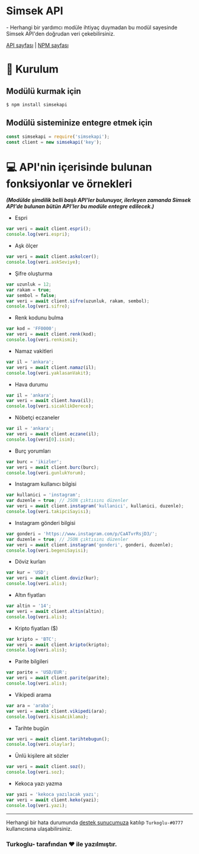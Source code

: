 <p align="center">
<h1><strong>Simsek API</strong></h1>
- Herhangi bir yardımcı modüle ihtiyaç duymadan bu modül sayesinde Simsek API'den doğrudan veri çekebilirsiniz.

[API sayfası](https://api.simsek.biz.tr) | [NPM sayfası](https://www.npmjs.com/package/simsekapi)

</p>

# 🔧 Kurulum

## Modülü kurmak için

```
$ npm install simsekapi
```

## Modülü sisteminize entegre etmek için

```js
const simsekapi = require('simsekapi');
const client = new simsekapi('key');
```

# 💻 API'nin içerisinde bulunan fonksiyonlar ve örnekleri

**_(Modülde şimdilik belli başlı API'ler bulunuyor, ilerleyen zamanda Simsek API'de bulunan bütün API'ler bu modüle entegre edilecek.)_**

- Espri

```js
var veri = await client.espri();
console.log(veri.espri);
```

- Aşk ölçer

```js
var veri = await client.askolcer();
console.log(veri.askSeviye);
```

- Şifre oluşturma

```js
var uzunluk = 12;
var rakam = true;
var sembol = false;
var veri = await client.sifre(uzunluk, rakam, sembol);
console.log(veri.sifre);
```

- Renk kodunu bulma

```js
var kod = 'FF0000';
var veri = await client.renk(kod);
console.log(veri.renkismi);
```

- Namaz vakitleri

```js
var il = 'ankara';
var veri = await client.namaz(il);
console.log(veri.yaklasanVakit);
```

- Hava durumu

```js
var il = 'ankara';
var veri = await client.hava(il);
console.log(veri.sicaklikDerece);
```

- Nöbetçi eczaneler

```js
var il = 'ankara';
var veri = await client.eczane(il);
console.log(veri[0].isim);
```

- Burç yorumları

```js
var burc = 'ikizler';
var veri = await client.burc(burc);
console.log(veri.gunlukYorum);
```

- Instagram kullanıcı bilgisi

```js
var kullanici = 'instagram';
var duzenle = true; // JSON çıktısını düzenler
var veri = await client.instagram('kullanici', kullanici, duzenle);
console.log(veri.takipciSayisi);
```

- Instagram gönderi bilgisi

```js
var gonderi = 'https://www.instagram.com/p/CaATvrRsjD3/';
var duzenle = true; // JSON çıktısını düzenler
var veri = await client.instagram('gonderi', gonderi, duzenle);
console.log(veri.begeniSayisi);
```

- Döviz kurları

```js
var kur = 'USD';
var veri = await client.doviz(kur);
console.log(veri.alis);
```

- Altın fiyatları

```js
var altin = '14';
var veri = await client.altin(altin);
console.log(veri.alis);
```

- Kripto fiyatları ($)

```js
var kripto = 'BTC';
var veri = await client.kripto(kripto);
console.log(veri.alis);
```

- Parite bilgileri

```js
var parite = 'USD/EUR';
var veri = await client.parite(parite);
console.log(veri.alis);
```

- Vikipedi arama

```js
var ara = 'araba';
var veri = await client.vikipedi(ara);
console.log(veri.kisaAciklama);
```

- Tarihte bugün

```js
var veri = await client.tarihtebugun();
console.log(veri.olaylar);
```

- Ünlü kişilere ait sözler

```js
var veri = await client.soz();
console.log(veri.soz);
```

- Kekoca yazı yazma

```js
var yazi = 'kekoca yazılacak yazı';
var veri = await client.keko(yazi);
console.log(veri.yazi);
```

<hr>

Herhangi bir hata durumunda [destek sunucumuza](https://api.simsek.biz.tr/destek) katılıp `Turkoglu-#0777` kullanıcısına ulaşabilirsiniz.

### **Turkoglu- tarafından ❤ ile yazılmıştır.**
